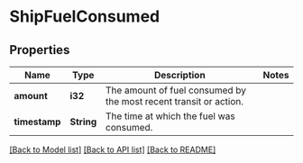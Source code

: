 # ShipFuelConsumed

## Properties

Name | Type | Description | Notes
------------ | ------------- | ------------- | -------------
**amount** | **i32** | The amount of fuel consumed by the most recent transit or action. | 
**timestamp** | **String** | The time at which the fuel was consumed. | 

[[Back to Model list]](../README.md#documentation-for-models) [[Back to API list]](../README.md#documentation-for-api-endpoints) [[Back to README]](../README.md)


